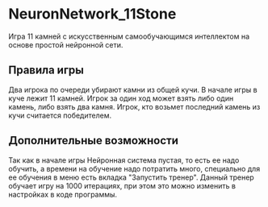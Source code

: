 NeuronNetwork_11Stone
=====================

Игра 11 камней с искусственным самообучающимся интеллектом на основе простой нейронной сети. 

Правила игры
---------------------
Два игрока по очереди убирают камни из общей кучи. В начале игры в куче лежит 11 камней. 
Игрок за один ход может взять либо один камень, либо взять два камня.
Игрок, кто возьмет последний камень из кучи считается победителем.

Дополнительные возможности
---------------------
Так как в начале игры Нейронная система пустая, то есть ее надо обучить, а времени на обучение надо потратить много, специально для ее обучения в меню есть вкладка "Запустить тренер". Данный тренер обучает игру на 1000 итерациях, при этом это можно изменить в настройках в коде программы.


